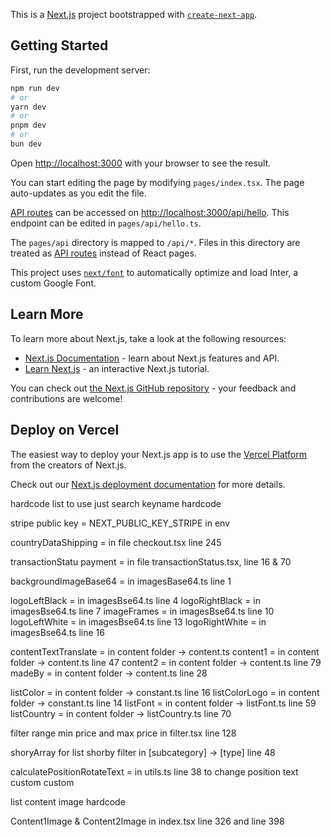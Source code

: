 This is a [Next.js](https://nextjs.org/) project bootstrapped with [`create-next-app`](https://github.com/vercel/next.js/tree/canary/packages/create-next-app).

## Getting Started

First, run the development server:

```bash
npm run dev
# or
yarn dev
# or
pnpm dev
# or
bun dev
```

Open [http://localhost:3000](http://localhost:3000) with your browser to see the result.

You can start editing the page by modifying `pages/index.tsx`. The page auto-updates as you edit the file.

[API routes](https://nextjs.org/docs/api-routes/introduction) can be accessed on [http://localhost:3000/api/hello](http://localhost:3000/api/hello). This endpoint can be edited in `pages/api/hello.ts`.

The `pages/api` directory is mapped to `/api/*`. Files in this directory are treated as [API routes](https://nextjs.org/docs/api-routes/introduction) instead of React pages.

This project uses [`next/font`](https://nextjs.org/docs/basic-features/font-optimization) to automatically optimize and load Inter, a custom Google Font.

## Learn More

To learn more about Next.js, take a look at the following resources:

- [Next.js Documentation](https://nextjs.org/docs) - learn about Next.js features and API.
- [Learn Next.js](https://nextjs.org/learn) - an interactive Next.js tutorial.

You can check out [the Next.js GitHub repository](https://github.com/vercel/next.js/) - your feedback and contributions are welcome!

## Deploy on Vercel

The easiest way to deploy your Next.js app is to use the [Vercel Platform](https://vercel.com/new?utm_medium=default-template&filter=next.js&utm_source=create-next-app&utm_campaign=create-next-app-readme) from the creators of Next.js.

Check out our [Next.js deployment documentation](https://nextjs.org/docs/deployment) for more details.

hardcode list
to use just search keyname hardcode

stripe public key = NEXT_PUBLIC_KEY_STRIPE in env

countryDataShipping = in file checkout.tsx line 245

transactionStatu payment = in file transactionStatus.tsx, line 16 & 70

backgroundImageBase64 = in imagesBase64.ts line 1

logoLeftBlack = in imagesBse64.ts line 4
logoRightBlack = in imagesBse64.ts line 7
imageFrames = in imagesBse64.ts line 10
logoLeftWhite = in imagesBse64.ts line 13
logoRightWhite = in imagesBse64.ts line 16

contentTextTranslate = in content folder -> content.ts
content1 = in content folder -> content.ts line 47
content2 = in content folder -> content.ts line 79
madeBy = in content folder -> content.ts line 28

listColor = in content folder -> constant.ts line 16
listColorLogo = in content folder -> constant.ts line 14
listFont = in content folder -> listFont.ts line 59
listCountry = in content folder -> listCountry.ts line 70

filter range min price and max price in filter.tsx line 128

shoryArray for list shorby filter in [subcategory] -> [type] line 48

calculatePositionRotateText = in utils.ts line 38
to change position text custom custom

list content image hardcode

Content1Image & Content2Image in index.tsx line 326 and line 398


<!-- Security scan triggered at 2025-09-09 06:17:34 -->